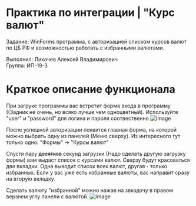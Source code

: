 # Практика по интеграции | "Курс валют"

Задание: WinForms программа, с авторизацией списком курсов валют по ЦБ РФ и возможностью работать с избранными валютами.

Выполнил: Лихачев Алексей Владимирович  
Группа: ИП-19-3

# Краткое описание функционала
При загруке программы вас встретит форма входа в программу ((Задник не очень, но всяко лучше чем одноцветный). Используйте "user" и "password" для логина и пароля соотвественно
![image](https://user-images.githubusercontent.com/90496602/217975900-f19bc7b7-ea93-480e-ab25-b123b8bdb827.png)


После успешной авторизации появится главная форма, на которой можно выбрать одну из панелей (Меню сверху). Из интересного тут только одно: "Формы" -> "Курсы валют"

Спустя пару ~~десятков~~ секунд загрузки (Надо сделать другую загрузку формы) вам выдаст список с курсами валют. Сверзу будут красоваться две вкладки. Одна выводит список всех валют, другая - только избранных. Если у вас уже есть избранные валюты, вас направит сразу на вторую вкладку.

Сделать валюту "избранной" можно нажав на звездочу в правом верзнем углу панели с валютой.
![image](https://user-images.githubusercontent.com/90496602/217976477-42ff270c-0815-404a-a0d9-e0addd411a08.png)
